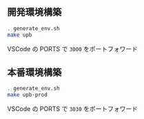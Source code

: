 ## 開発環境構築

```sh
. generate_env.sh
make upb
```

VSCode の PORTS で `3000` をポートフォワード

## 本番環境構築

```sh
. generate_env.sh
make upb-prod
```

VSCode の PORTS で `3030` をポートフォワード
